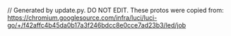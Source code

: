 // Generated by update.py. DO NOT EDIT.
These protos were copied from:
https://chromium.googlesource.com/infra/luci/luci-go/+/f42affc4b45da0b17a3f246bdcc8e0cce7ad23b3/led/job
